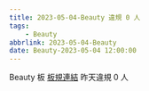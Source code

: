 ```yaml
---
title: 2023-05-04-Beauty 違規 0 人
tags:
    - Beauty
abbrlink: 2023-05-04-Beauty
date: Beauty-2023-05-04 12:00:00
---
```

Beauty 板 [板規連結](https://www.ptt.cc/bbs/Beauty/M.1630069980.A.84B.html)
昨天違規 0 人
